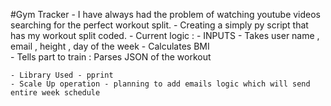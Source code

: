 #Gym Tracker
    - I have always had the problem of watching youtube videos searching for the perfect workout split.
    - Creating a simply py script that has my workout split coded.
    - Current logic : 
        - INPUTS -  Takes user name , email , height , day of the week
        - Calculates BMI  
        - Tells part to train : Parses JSON of the workout

    - Library Used - pprint
    - Scale Up operation - planning to add emails logic which will send entire week schedule
    